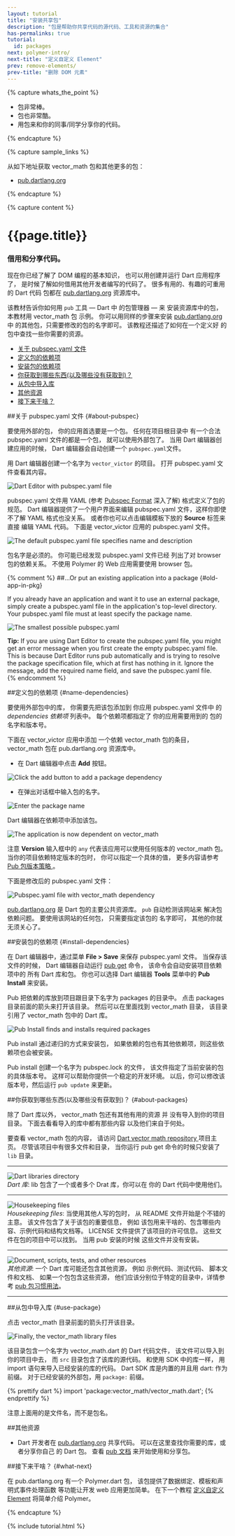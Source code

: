 ```yaml
---
layout: tutorial
title: "安装共享包"
description: "包是帮助你共享代码的源代码、工具和资源的集合"
has-permalinks: true
tutorial:
  id: packages
next: polymer-intro/
next-title: "定义自定义 Element"
prev: remove-elements/
prev-title: "删除 DOM 元素"
---
```


{% capture whats_the_point %}

* 包非常棒。
* 包也非常酷。
* 用包来和你的同事/同学分享你的代码。

{% endcapture %}

{% capture sample_links %}

<p>
从如下地址获取 vector_math 包和其他更多的包：</p>

<ul>
  <li>
    <a href="https://pub.dartlang.org/"
       target="_blank">pub.dartlang.org</a>
  </li>
</ul>

{% endcapture %}

{% capture content %}

<div class="tute-target-title">
<h1>{{page.title}}</h1>
<h3>借用和分享代码。</h3>
</div>

现在你已经了解了 DOM 编程的基本知识，
也可以用创建并运行 Dart 应用程序了，
是时候了解如何借用其他开发者编写的代码了。
很多有用的、有趣的可重用的 Dart 代码
包都在
<a href="https://pub.dartlang.org/">pub.dartlang.org</a>
资源库中。

该教材告诉你如何用 `pub` 工具 &mdash; Dart 中
的包管理器 &mdash; 来
安装资源库中的包，本教材用 vector_math 包
示例。
你可以用同样的步骤来安装
<a href="https://pub.dartlang.org/">pub.dartlang.org</a> 中
的其他包，只需要修改的包的名字即可。
该教程还描述了如何在一个定义好
的包中查找一些你需要的资源。

* [关于 pubspec.yaml 文件](#about-pubspec)
* [定义包的依赖项](#name-dependencies)
* [安装包的依赖项](#install-dependencies)
* [你获取到哪些东西(以及哪些没有获取到)？](#about-packages)
* [从包中导入库](#use-package)
* [其他资源](#other-resources)
* [接下来干啥？](#what-next)

##关于 pubspec.yaml 文件 {#about-pubspec}

要使用外部的包，
你的应用首选要是一个包。
任何在项目根目录中
有一个合法  pubspec.yaml 文件的都是一个包，
就可以使用外部包了。
当用 Dart 编辑器创建应用的时候，
Dart 编辑器会自动创建一个 `pubspec.yaml`文件。

用 Dart 编辑器创建一个名字为 `vector_victor` 的项目。
打开 pubspec.yaml 文件查看其内容。

<img class="scale-img-max" src="images/victor-files.png"
     alt="Dart Editor with pubspec.yaml file">

pubspec.yaml 文件用 YAML 
(参考 <a href="https://pub.dartlang.org/doc/pubspec.html">Pubspec Format</a>
深入了解) 格式定义了包的规范。
Dart 编辑器提供了一个用户界面来编辑 pubspec.yaml 文件，这样你即使不了解 
YAML 格式也没关系。
或者你也可以点击编辑模板下放的  **Source** 标签来直接
编辑 YAML 代码。
下面是  vector_victor 应用的
 pubspec.yaml 文件。

<img class="scale-img-max" src="images/pubspec.png"
     alt="The default pubspec.yaml file specifies name and description">

包名字是必须的。
你可能已经发现  pubspec.yaml 文件已经
列出了对 browser 包的依赖关系。
不使用 Polymer 的 Web 应用需要使用
 browser 包。

{% comment %}
##...Or put an existing application into a package {#old-app-in-pkg}

If you already have an application
and want it to use an external package,
simply create a pubspec.yaml file in the application's top-level directory.
Your pubspec.yaml file must at least specify the package name.

<img class="scale-img-max" src="images/minimalpubspec.png"
     alt="The smallest possible pubspec.yaml">

<aside class="alert">
<strong>Tip:</strong> If you are using
Dart Editor to create the pubspec.yaml file,
you might get an error message
when you first create the empty pubspec.yaml file.
This is because Dart Editor runs pub automatically and
is trying to resolve the package specification file,
which at first has nothing in it.
Ignore the message,
add the required name field,
and save the pubspec.yaml file.
</aside>
{% endcomment %}

##定义包的依赖项 {#name-dependencies}

要使用外部包中的库，
你需要先把该包添加到
你应用 pubspec.yaml 文件中
的 _dependencies 依赖项_ 列表中。
每个依赖项都指定了
你的应用需要用到的
包的名字和版本号。

下面在 vector_victor 应用中添加
一个依赖 vector_math 包的条目，
vector_math 包在  pub.dartlang.org 资源库中。

* 在 Dart 编辑器中点击 **Add** 按钮。

<img class="scale-img-max" src="images/dependencies-ui.png"
     alt="Click the add button to add a package dependency">

* 在弹出对话框中输入包的名字。

<img class="scale-img-max" src="images/add-dependency-window.png"
     alt="Enter the package name">

Dart 编辑器在依赖项中添加该包。

<img class="scale-img-max" src="images/after-add.png"
     alt="The application is now dependent on vector_math">

注意 **Version** 输入框中的
`any` 代表该应用可以使用任何版本的
 vector_math 包。
当你的项目依赖特定版本的包时，
你可以指定一个具体的值，
更多内容请参考 <a href="https://pub.dartlang.org/doc/versioning.html">
Pub 包版本策略
</a>。

下面是修改后的 pubspec.yaml 文件：

<img class="scale-img-max" src="images/pubspec-vectormath.png"
     alt="Pubspec.yaml file with vector_math dependency">

<a href="https://pub.dartlang.org/">pub.dartlang.org</a>
是 Dart 包的主要公共资源库。
`pub` 自动检测该网站来
解决包依赖问题。
要使用该网站的任何包，
只需要指定该包的 名字即可，
其他的你就无须关心了。

##安装包的依赖项 {#install-dependencies}

在 Dart 编辑器中，通过菜单 **File > Save** 来保存 pubspec.yaml 文件。
当保存该文件的时候，
Dart 编辑器自动运行 
<a href="https://pub.dartlang.org/doc/pub-install.html">pub get</a> 命令，
该命令会自动安装项目依赖项中的
所有 Dart 库和包。
你也可以选择 Dart 编辑器 **Tools** 菜单中的  **Pub Install** 来安装。

Pub 把依赖的库放到项目跟目录下名字为
 packages 的目录中。
点击 packages 目录前面的箭头来打开该目录。
然后可以在里面找到 vector_math 目录，
该目录引用了 vector_math 包中的 Dart 库。

<img class="scale-img-max" src="images/run-pub-install.png"
     alt="Pub Install finds and installs required packages">

Pub install 通过递归的方式来安装包，
如果依赖的包也有其他依赖项，则这些依赖项也会被安装。

Pub install 创建一个名字为 pubspec.lock 的文件，
该文件指定了当前安装的包的具体版本号。
这样可以帮助你提供一个稳定的开发环境。
以后，你可以修改该版本号，然后运行 `pub update`
 来更新。

##你获取到哪些东西(以及哪些没有获取到)？ {#about-packages}

除了 Dart 库以外，
 vector_math 包还有其他有用的资源 并
 没有导入到你的项目目录。
下面去看看导入的库中都有那些内容
以及他们来自于何处。

要查看 vector_math 包的内容，
请访问
<a href="https://github.com/johnmccutchan/vector_math" target="_blank">
Dart vector math repository
</a> 
项目主页。
尽管该项目中有很多文件和目录，
当你运行 pub get 命令的时候只安装了  `lib` 目录。

<div>
  <hr>
  <div class="row">
    <div class="col-md-3">
    <img class="scale-img-max" src="images/libraries-folder.png"
         alt="Dart libraries directory"/>
    </div>
    <div class="col-md-7">
      <em>Dart 库</em>:
      lib 包含了一个或者多个 Drat 库，你可以在
      你的 Dart 代码中使用他们。
    </div>
  </div>
  <hr>
  <div class="row">
    <div class="col-md-3">
    <img class="scale-img-max" src="images/housekeeping-files.png"
         alt="Housekeeping files"/>
    </div>
    <div class="col-md-7">
      <em>Housekeeping files</em>:
      当使用其他人写的包时，
      从 README 文件开始是个不错的主意。
该文件包含了关于该包的重要信息，
例如 该包用来干啥的、包含哪些内容、示例代码和结构文档等。
 LICENSE 文件提供了该项目的许可信息。
 这些文件在包的项目中可以找到。
 当用 pub 安装的时候 这些文件并没有安装。
    </div>
  </div>
  <hr>
  <div class="row">
    <div class="col-md-3">
    <img class="scale-img-max" src="images/other-folders.png"
         alt="Document, scripts, tests, and other resources"/>
    </div>
    <div class="col-md-7">
      <em>其他资源</em>:
      一个 Dart 库可能还包含其他资源，
      例如 示例代码、测试代码、
      脚本文件和文档、
  如果一个包包含这些资源，
  他们应该分别位于特定的目录中，详情参考
<a href="https://pub.dartlang.org/doc/package-layout.html">pub 包习惯用法</a>。
    </div>
  </div>
  <hr>
</div>

##从包中导入库 {#use-package}

点击 vector_math 目录前面的箭头打开该目录。

<img class="scale-img-max" src="images/the-vectormath-library.png"
     alt="Finally, the vector_math library files">

该目录包含一个名字为 vector_math.dart 的 Dart 代码文件，
该文件可以导入到你的项目中去，
而 `src` 目录包含了该库的源代码。
和使用 SDK 中的库一样，
用 import 语句来导入已经安装的库的代码。
Dart SDK 库是内置的并且用 dart: 作为前缀。
对于已经安装的外部包，用
 `package:` 前缀。

{% prettify dart %}
import 'package:vector_math/vector_math.dart';
{% endprettify %}

注意上面用的是文件名，而不是包名。

##其他资源

<ul>
  <li>
    Dart 开发者在
    <a href="https://pub.dartlang.org/">pub.dartlang.org</a> 共享代码。
    可以在这里查找你需要的库，或者分享你自己
    的 Dart 包。
    查看 <a href="https://pub.dartlang.org/doc/">pub 文档</a>
    来开始使用和分享包。
  </li>
</ul>

##接下来干啥？ {#what-next}

在 pub.dartlang.org 有一个 Polymer.dart 包，
该包提供了数据绑定、模板和声明式事件处理函数 等功能让开发 web 
应用更加简单。
在下一个教程
[定义自定义 Element](/docs/tutorials/polymer-intro)
将简单介绍 Polymer。


{% endcapture %}

{% include tutorial.html %}
